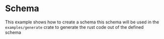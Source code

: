 # Schema

This example shows how to create a schema this schema will be used in the `examples/generate` crate
to generate the rust code out of the defined schema
